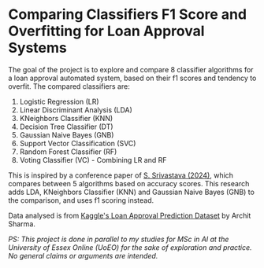 # Comparing Classifiers F1 Score and Overfitting for Loan Approval Systems

The goal of the project is to explore and compare 8 classifier algorithms for a loan approval automated system, based on their f1 scores and tendency to overfit. The compared classifiers are:
1. Logistic Regression (LR)
2. Linear Discriminant Analysis (LDA)
3. KNeighbors Classifier (KNN)
4. Decision Tree Classifier (DT)
5. Gaussian Naive Bayes (GNB)
6. Support Vector Classification (SVC)
7. Random Forest Classifier (RF)
8. Voting Classifier (VC) - Combining LR and RF

This is inspired by a conference paper of [S. Srivastava (2024)](https://ieeexplore.ieee.org/document/10866059), which compares between 5 algorithms based on accuracy scores. This research adds LDA, KNeighbors Classifier (KNN) and Gaussian Naive Bayes (GNB) to the comparison, and uses f1 scoring instead. 

Data analysed is from [Kaggle's Loan Approval Prediction Dataset](https://www.kaggle.com/datasets/architsharma01/loan-approval-prediction-dataset) by Archit Sharma.

*PS: This project is done in parallel to my studies for MSc in AI at the University of Essex Online (UoEO) for the sake of exploration and practice. No general claims or arguments are intended.*
